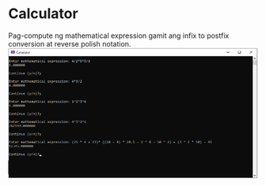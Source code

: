 # Calculator
Pag-compute ng mathematical expression gamit ang infix to postfix conversion at reverse polish notation.
![screenshot](calculator.png)
